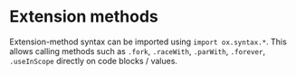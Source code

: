 # Extension methods

Extension-method syntax can be imported using `import ox.syntax.*`. This allows calling methods such as
`.fork`, `.raceWith`, `.parWith`, `.forever`, `.useInScope` directly on code blocks / values.
